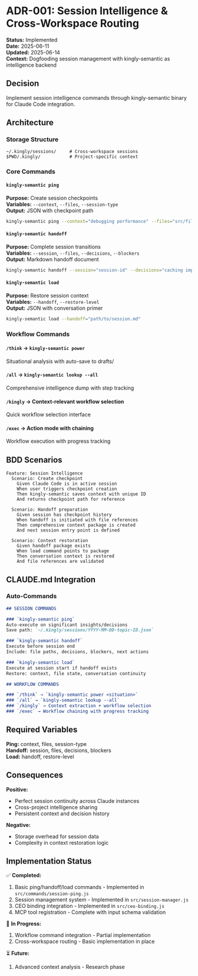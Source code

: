 # ADR-001: Session Intelligence & Cross-Workspace Routing

**Status:** Implemented  
**Date:** 2025-06-11  
**Updated:** 2025-06-14  
**Context:** Dogfooding session management with kingly-semantic as intelligence backend

## Decision

Implement session intelligence commands through kingly-semantic binary for Claude Code integration.

## Architecture

### Storage Structure
```
~/.kingly/sessions/     # Cross-workspace sessions
$PWD/.kingly/           # Project-specific context
```

### Core Commands

#### `kingly-semantic ping`
**Purpose:** Create session checkpoints  
**Variables:** `--context`, `--files`, `--session-type`  
**Output:** JSON with checkpoint path

```bash
kingly-semantic ping --context="debugging performance" --files="src/file.js:100-150"
```

#### `kingly-semantic handoff` 
**Purpose:** Complete session transitions  
**Variables:** `--session`, `--files`, `--decisions`, `--blockers`  
**Output:** Markdown handoff document

```bash
kingly-semantic handoff --session="session-id" --decisions="caching implemented"
```

#### `kingly-semantic load`
**Purpose:** Restore session context  
**Variables:** `--handoff`, `--restore-level`  
**Output:** JSON with conversation primer

```bash
kingly-semantic load --handoff="path/to/session.md"
```

### Workflow Commands

#### `/think` → `kingly-semantic power`
Situational analysis with auto-save to drafts/

#### `/all` → `kingly-semantic lookup --all`
Comprehensive intelligence dump with step tracking

#### `/kingly` → Context-relevant workflow selection
Quick workflow selection interface

#### `/exec` → Action mode with chaining
Workflow execution with progress tracking

## BDD Scenarios

```gherkin
Feature: Session Intelligence
  Scenario: Create checkpoint
    Given Claude Code is in active session
    When user triggers checkpoint creation
    Then kingly-semantic saves context with unique ID
    And returns checkpoint path for reference

  Scenario: Handoff preparation  
    Given session has checkpoint history
    When handoff is initiated with file references
    Then comprehensive context package is created
    And next session entry point is defined

  Scenario: Context restoration
    Given handoff package exists
    When load command points to package
    Then conversation context is restored
    And file references are validated
```

## CLAUDE.md Integration

### Auto-Commands
```markdown
## SESSION COMMANDS

### `kingly-semantic ping`
Auto-execute on significant insights/decisions
Save path: `~/.kingly/sessions/YYYY-MM-DD-topic-ID.json`

### `kingly-semantic handoff` 
Execute before session end
Include: file paths, decisions, blockers, next actions

### `kingly-semantic load`
Execute at session start if handoff exists
Restore: context, file state, conversation continuity

## WORKFLOW COMMANDS

### `/think` → `kingly-semantic power <situation>`
### `/all` → `kingly-semantic lookup --all`  
### `/kingly` → Context extraction + workflow selection
### `/exec` → Workflow chaining with progress tracking
```

## Required Variables

**Ping:** context, files, session-type  
**Handoff:** session, files, decisions, blockers  
**Load:** handoff, restore-level  

## Consequences

**Positive:**
- Perfect session continuity across Claude instances
- Cross-project intelligence sharing
- Persistent context and decision history

**Negative:**  
- Storage overhead for session data
- Complexity in context restoration logic

## Implementation Status

✅ **Completed:**
1. Basic ping/handoff/load commands - Implemented in `src/commands/session-ping.js`
2. Session management system - Implemented in `src/session-manager.js`
3. CEO binding integration - Implemented in `src/ceo-binding.js`
4. MCP tool registration - Complete with input schema validation

🔄 **In Progress:**
1. Workflow command integration - Partial implementation
2. Cross-workspace routing - Basic implementation in place

⏳ **Future:**
1. Advanced context analysis - Research phase